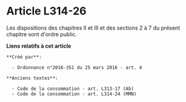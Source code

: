 # Article L314-26

Les dispositions des chapitres II et III et des sections 2 à 7 du présent chapitre sont d'ordre public.

**Liens relatifs à cet article**

	**Créé par**:

	  - Ordonnance n°2016-351 du 25 mars 2016 - art. 4

	**Anciens textes**:

	  - Code de la consommation - art. L313-17 (Ab)
	  - Code de la consommation - art. L314-24 (MMN)
